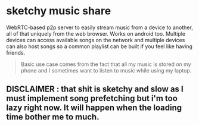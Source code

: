 # sketchy music share

WebRTC-based p2p server to easily stream music from a device to another, all of that uniquely from the web browser. Works on android too. Multiple devices can access available songs on the network and multiple devices can also host songs so a common playlist can be built if you feel like having friends.

> Basic use case comes from the fact that all my music is stored on my phone and I sometimes want to listen to music while using my laptop.

## DISCLAIMER : that shit is sketchy and slow as I must implement song prefetching but i'm too lazy right now. It will happen when the loading time bother me to much.